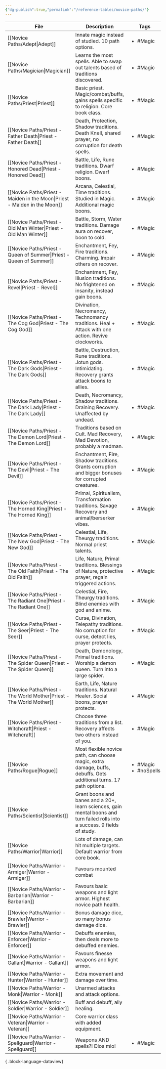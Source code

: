 ```yaml
---
{"dg-publish":true,"permalink":"/reference-tables/novice-paths/"}
---
```



| File                                                                         | Description                                                                                                                 | Tags                                       |
| ---------------------------------------------------------------------------- | --------------------------------------------------------------------------------------------------------------------------- | ------------------------------------------ |
| [[Novice Paths/Adept\|Adept]]                                             | Innate magic instead of studied. 10 path options.                                                                           | <ul><li>#Magic</li></ul>                   |
| [[Novice Paths/Magician\|Magician]]                                       | Learns the most spells. Able to swap out talents based of traditions discovered.                                            | <ul><li>#Magic</li></ul>                   |
| [[Novice Paths/Priest\|Priest]]                                           | Basic priest. Magic/combat/buffs, gains spells specific to religion. Core book class.                                       | <ul><li>#Magic</li></ul>                   |
| [[Novice Paths/Priest - Father Death\|Priest - Father Death]]             | Death, Protection, Shadow traditions. Death Knell, shared prayer, no corruption for death spells.                           | <ul><li>#Magic</li></ul>                   |
| [[Novice Paths/Priest - Honored Dead\|Priest - Honored Dead]]             | Battle, Life, Rune traditions. Dwarf religion. Dwarf boons.                                                                 | <ul><li>#Magic</li></ul>                   |
| [[Novice Paths/Priest - Maiden in the Moon\|Priest - Maiden in the Moon]] | Arcana, Celestial, Time traditions. Studied in Magic. Additional magic boons.                                               | <ul><li>#Magic</li></ul>                   |
| [[Novice Paths/Priest - Old Man Winter\|Priest - Old Man Winter]]         | Battle, Storm, Water traditions. Damage aura on recover, boon to cold.                                                      | <ul><li>#Magic</li></ul>                   |
| [[Novice Paths/Priest - Queen of Summer\|Priest - Queen of Summer]]       | Enchantment, Fey, Fire traditions. Charming. Impair others on recover.                                                      | <ul><li>#Magic</li></ul>                   |
| [[Novice Paths/Priest - Revel\|Priest - Revel]]                           | Enchantment, Fey, Illusion traditions. No frightened on insanity, instead gain boons.                                       | <ul><li>#Magic</li></ul>                   |
| [[Novice Paths/Priest - The Cog God\|Priest - The Cog God]]               | Divination, Necromancy, Technomancy traditions. Heal + Attack with one action. Revive clockworks.                           | <ul><li>#Magic</li></ul>                   |
| [[Novice Paths/Priest - The Dark Gods\|Priest - The Dark Gods]]           | Battle, Destruction, Rune traditions. Jotun gods. Intimidating. Recovery grants attack boons to allies.                     | <ul><li>#Magic</li></ul>                   |
| [[Novice Paths/Priest - The Dark Lady\|Priest - The Dark Lady]]           | Death, Necromancy, Shadow traditions. Draining Recovery. Unaffected by undead.                                              | <ul><li>#Magic</li></ul>                   |
| [[Novice Paths/Priest - The Demon Lord\|Priest - The Demon Lord]]         | Traditions based on Cult. Mad Recovery, Mad Devotion, probably a madman.                                                    | <ul><li>#Magic</li></ul>                   |
| [[Novice Paths/Priest - The Devil\|Priest - The Devil]]                   | Enchantment, Fire, Shadow traditions. Grants corruption and bigger bonuses for corrupted creatures.                         | <ul><li>#Magic</li></ul>                   |
| [[Novice Paths/Priest - The Horned King\|Priest - The Horned King]]       | Primal, Spiritualism, Transformation traditions. Savage Recovery and animal/berserker vibes.                                | <ul><li>#Magic</li></ul>                   |
| [[Novice Paths/Priest - The New God\|Priest - The New God]]               | Celestial, Life, Theurgy traditions.  Normal priest talents.                                                                | <ul><li>#Magic</li></ul>                   |
| [[Novice Paths/Priest - The Old Faith\|Priest - The Old Faith]]           | Life, Nature, Primal traditions. Blessings of Nature, protective prayer, regain triggered actions.                          | <ul><li>#Magic</li></ul>                   |
| [[Novice Paths/Priest - The Radiant One\|Priest - The Radiant One]]       | Celestial, Fire, Theurgy traditions. Blind enemies with god and anime.                                                      | <ul><li>#Magic</li></ul>                   |
| [[Novice Paths/Priest - The Seer\|Priest - The Seer]]                     | Curse, Divination, Telepathy traditions. No corruption for curse, detect lies, prayer protects.                             | <ul><li>#Magic</li></ul>                   |
| [[Novice Paths/Priest - The Spider Queen\|Priest - The Spider Queen]]     | Death, Demonology, Primal traditions. Worship a demon queen. Turn into a large spider.                                      | <ul><li>#Magic</li></ul>                   |
| [[Novice Paths/Priest - The World Mother\|Priest - The World Mother]]     | Earth, Life, Nature traditions. Natural Healer. Social boons, prayer protects.                                              | <ul><li>#Magic</li></ul>                   |
| [[Novice Paths/Priest - Witchcraft\|Priest - Witchcraft]]                 | Choose three traditions from a list. Recovery affects two others instead of you.                                            | <ul><li>#Magic</li></ul>                   |
| [[Novice Paths/Rogue\|Rogue]]                                             | Most flexible novice path, can choose magic, extra damage, buffs, debuffs. Gets additional turns. 17 path options.          | <ul><li>#Magic</li><li>#noSpells</li></ul> |
| [[Novice Paths/Scientist\|Scientist]]                                     | Grant boons and banes and a 20+, learn sciences, gain mental boons and turn failed rolls into a success. 9 fields of study. | <ul></ul>                                  |
| [[Novice Paths/Warrior\|Warrior]]                                         | Lots of damage, can hit multiple targets. Default warrior from core book.                                                   | <ul></ul>                                  |
| [[Novice Paths/Warrior - Armiger\|Warrior - Armiger]]                     | Favours mounted combat                                                                                                      | <ul></ul>                                  |
| [[Novice Paths/Warrior - Barbarian\|Warrior - Barbarian]]                 | Favours basic weapons and light armor. Highest novice path health.                                                          | <ul></ul>                                  |
| [[Novice Paths/Warrior - Brawler\|Warrior - Brawler]]                     | Bonus damage dice, so many bonus damage dice.                                                                               | <ul></ul>                                  |
| [[Novice Paths/Warrior - Enforcer\|Warrior - Enforcer]]                   | Debuffs enemies, then deals more to debuffed enemies.                                                                       | <ul></ul>                                  |
| [[Novice Paths/Warrior - Gallant\|Warrior - Gallant]]                     | Favours finesse weapons and light armor.                                                                                    | <ul></ul>                                  |
| [[Novice Paths/Warrior - Hunter\|Warrior - Hunter]]                       | Extra movement and damage over time.                                                                                        | <ul></ul>                                  |
| [[Novice Paths/Warrior - Monk\|Warrior - Monk]]                           | Unarmed attacks and attack options.                                                                                         | <ul></ul>                                  |
| [[Novice Paths/Warrior - Soldier\|Warrior - Soldier]]                     | Buff and debuff, ally healing.                                                                                              | <ul></ul>                                  |
| [[Novice Paths/Warrior - Veteran\|Warrior - Veteran]]                     | Core warrior class with added equipment.                                                                                    | <ul></ul>                                  |
| [[Novice Paths/Warrior -Spellguard\|Warrior -Spellguard]]                 | Weapons AND spells?! Dios mio!                                                                                              | <ul><li>#Magic</li></ul>                   |

{ .block-language-dataview}